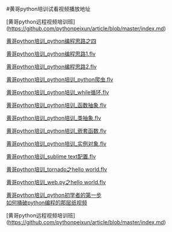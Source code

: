 #黄哥python培训试看视频播放地址

[黄哥python远程视频培训班] (https://github.com/pythonpeixun/article/blob/master/index.md)

[黄哥python培训_python编程思路之四](http://www.tudou.com/programs/view/Z4IClY5Wj-g/)

[黄哥python培训_python编程思路1.flv ](http://v.youku.com/v_show/id_XNTY0MDA5MDMy.html?spm=a2hzp.8253869.0.0)


[黄哥python培训_python编程思路2.flv ](http://v.youku.com/v_show/id_XNTY0MDE1NzA0.html?spm=a2hzp.8253869.0.0)


[黄哥python培训_python培训_python爬虫.flv ](http://v.youku.com/v_show/id_XNjgxNjc5NjAw.html?spm=a2hzp.8253869.0.0)


[黄哥python培训_python培训_while循环.flv](http://v.youku.com/v_show/id_XNTIzODM1Njcy.html?spm=a2hzp.8253869.0.0)


[黄哥python培训_python培训_函数抽象.flv](http://v.youku.com/v_show/id_XNTI1NTIyODE2.html)


[黄哥python培训_python培训_类抽象.flv](http://v.youku.com/v_show/id_XMzA3Nzg1MjAxMg==.html?spm=a2hzp.8253869.0.0)


[黄哥python培训_python培训_嵌套函数.flv](http://www.tudou.com/programs/view/rhY9GCpr1cc)


[黄哥python培训_python培训_实例对象.flv ](http://v.youku.com/v_show/id_XNjgxNjgxMTE2.html)


[黄哥python培训_sublime text配置.flv](http://v.youku.com/v_show/id_XNjgxNjgwNDU2.html)

[黄哥python培训_tornado之hello world.flv](http://v.youku.com/v_show/id_XNjgxNjgxOTA0.html)

[黄哥python培训_web.py之hello world.flv](http://v.youku.com/v_show/id_XNjgxNjgyNTMy.html)

[黄哥python培训_python初学者的第一步 ](http://www.tudou.com/programs/view/pZvrOt9RlmE/)  
[如何捅破python编程的那层纸视频](http://www.tudou.com/programs/view/ppJv6Kf08Ac/)

[黄哥python远程视频培训班] (https://github.com/pythonpeixun/article/blob/master/index.md)
